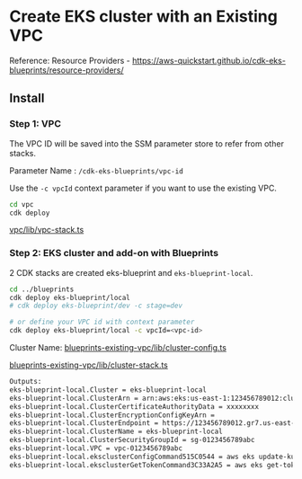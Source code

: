 # Create EKS cluster with an Existing VPC

Reference: Resource Providers - https://aws-quickstart.github.io/cdk-eks-blueprints/resource-providers/

## Install

### Step 1: VPC

The VPC ID will be saved into the SSM parameter store to refer from other stacks.

Parameter Name : `/cdk-eks-blueprints/vpc-id`

Use the `-c vpcId` context parameter if you want to use the existing VPC.

```bash
cd vpc
cdk deploy
```

[vpc/lib/vpc-stack.ts](./vpc/lib/vpc-stack.ts)

### Step 2: EKS cluster and add-on with Blueprints

2 CDK stacks are created eks-blueprint and `eks-blueprint-local`.

```bash
cd ../blueprints
cdk deploy eks-blueprint/local
# cdk deploy eks-blueprint/dev -c stage=dev

# or define your VPC id with context parameter
cdk deploy eks-blueprint/local -c vpcId=<vpc-id>
```

Cluster Name: [blueprints-existing-vpc/lib/cluster-config.ts](./blueprints-existing-vpc/lib/cluster-config.ts)

[blueprints-existing-vpc/lib/cluster-stack.ts](./blueprints-existing-vpc/lib/cluster-stack.ts)

```bash
Outputs:
eks-blueprint-local.Cluster = eks-blueprint-local
eks-blueprint-local.ClusterArn = arn:aws:eks:us-east-1:123456789012:cluster/eks-blueprint-local
eks-blueprint-local.ClusterCertificateAuthorityData = xxxxxxxx
eks-blueprint-local.ClusterEncryptionConfigKeyArn = 
eks-blueprint-local.ClusterEndpoint = https://123456789012.gr7.us-east-1.eks.amazonaws.com
eks-blueprint-local.ClusterName = eks-blueprint-local
eks-blueprint-local.ClusterSecurityGroupId = sg-0123456789abc
eks-blueprint-local.VPC = vpc-0123456789abc
eks-blueprint-local.eksclusterConfigCommand515C0544 = aws eks update-kubeconfig --name eks-blueprint-local --region us-east-1 --role-arn arn:aws:iam::123456789012:role/eks-blueprint-local-iamrole10180D71-D83FQPH1BRW3
eks-blueprint-local.eksclusterGetTokenCommand3C33A2A5 = aws eks get-token --cluster-name eks-blueprint-local --region us-east-1 --role-arn arn:aws:iam::123456789012:role/eks-blueprint-local-iamrole10180D71-D83FQPH1BRW3
```
